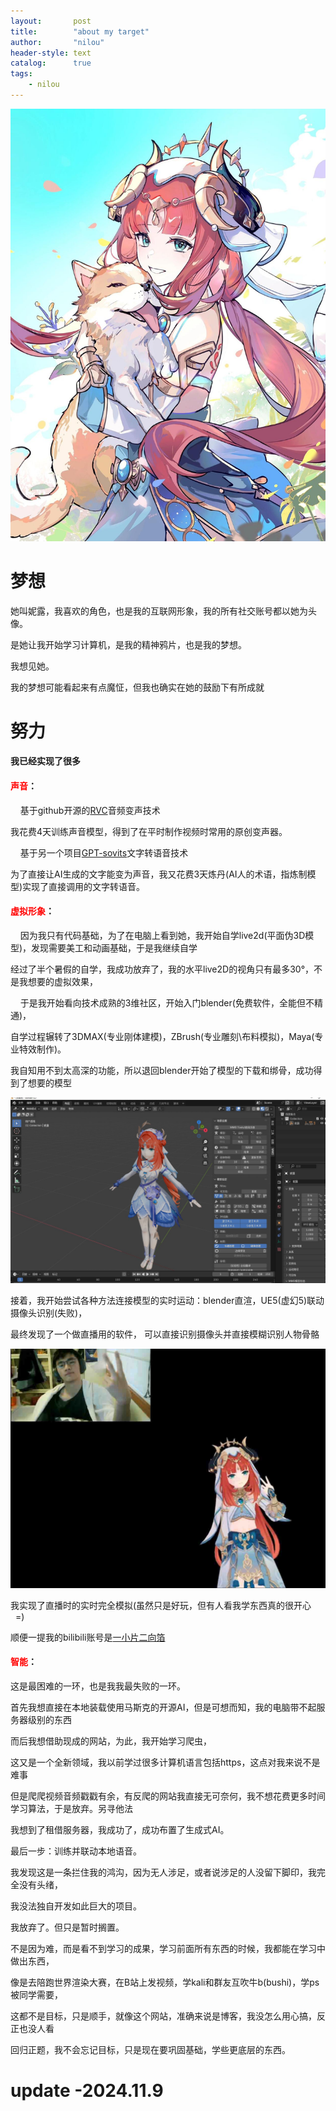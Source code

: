 ```yaml
---
layout:       post
title:        "about my target"
author:       "nilou"
header-style: text
catalog:      true
tags:
    - nilou
---
```

![img](/img/in-post/post-about-my-target/nilou1.jpeg)
# 梦想
她叫妮露，我喜欢的角色，也是我的互联网形象，我的所有社交账号都以她为头像。

是她让我开始学习计算机，是我的精神鸦片，也是我的梦想。
  
我想见她。
  
我的梦想可能看起来有点魔怔，但我也确实在她的鼓励下有所成就
# 努力

#### 我已经实现了很多

#### <span style="color:red;">声音</span>：
&nbsp;&nbsp;&nbsp;&nbsp;基于github开源的[RVC](https://github.com/RVC-Project/Retrieval-based-Voice-Conversion-WebUI)音频变声技术
  
我花费4天训练声音模型，得到了在平时制作视频时常用的原创变声器。
  
&nbsp;&nbsp;&nbsp;&nbsp;基于另一个项目[GPT-sovits](https://github.com/RVC-Boss/GPT-SoVITS)文字转语音技术
  
 为了直接让AI生成的文字能变为声音，我又花费3天炼丹(AI人的术语，指炼制模型)实现了直接调用的文字转语音。

#### <span style="color:red;">虚拟形象</span>：

&nbsp;&nbsp;&nbsp;&nbsp;因为我只有代码基础，为了在电脑上看到她，我开始自学live2d(平面伪3D模型)，发现需要美工和动画基础，于是我继续自学
  
经过了半个暑假的自学，我成功放弃了，我的水平live2D的视角只有最多30°，不是我想要的虚拟效果，
  
&nbsp;&nbsp;&nbsp;&nbsp;于是我开始看向技术成熟的3维社区，开始入门blender(免费软件，全能但不精通)，
  
自学过程辗转了3DMAX(专业刚体建模)，ZBrush(专业雕刻\布料模拟)，Maya(专业特效制作)。
  
我自知用不到太高深的功能，所以退回blender开始了模型的下载和绑骨，成功得到了想要的模型
  
![img](/img/in-post/post-about-my-target/nilou3D.jpg)
  
接着，我开始尝试各种方法连接模型的实时运动：blender直渲，UE5(虚幻5)联动摄像头识别(失败)，
  
最终发现了一个做直播用的软件， 可以直接识别摄像头并直接模糊识别人物骨骼
  
![img](/img/in-post/post-about-my-target/nilou_me.JPG)
  
我实现了直播时的实时完全模拟(虽然只是好玩，但有人看我学东西真的很开心  &nbsp;&nbsp;=)
  
顺便一提我的bilibili账号是[一小片二向箔](https://space.bilibili.com/1467171633?spm_id_from=333.1007.0.0)

#### <span style="color:red;">智能</span>：
  
这是最困难的一环，也是我我最失败的一环。
  
首先我想直接在本地装载使用马斯克的开源AI，但是可想而知，我的电脑带不起服务器级别的东西
  
而后我想借助现成的网站，为此，我开始学习爬虫，
  
这又是一个全新领域，我以前学过很多计算机语言包括https，这点对我来说不是难事
  
但是爬爬视频音频戳戳有余，有反爬的网站我直接无可奈何，我不想花费更多时间学习算法，于是放弃。另寻他法
  
我想到了租借服务器，我成功了，成功布置了生成式AI。
  
最后一步：训练并联动本地语音。
  
我发现这是一条拦住我的鸿沟，因为无人涉足，或者说涉足的人没留下脚印，我完全没有头绪，
  
我没法独自开发如此巨大的项目。
  
我放弃了。但只是暂时搁置。
  
不是因为难，而是看不到学习的成果，学习前面所有东西的时候，我都能在学习中做出东西，
  
像是去陪跑世界渲染大赛，在B站上发视频，学kali和群友互吹牛b(bushi)，学ps被同学需要，
  
这都不是目标，只是顺手，就像这个网站，准确来说是博客，我没怎么用心搞，反正也没人看
  
回归正题，我不会忘记目标，只是现在要巩固基础，学些更底层的东西。
  
# update -2024.11.9